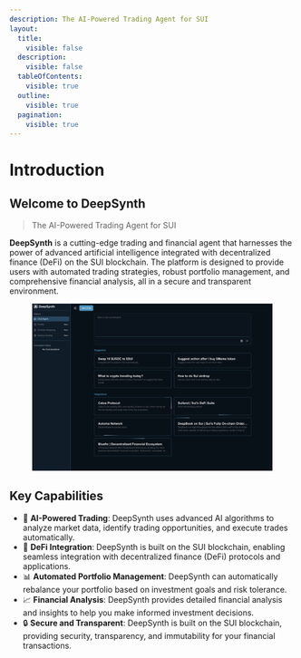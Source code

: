 ```yaml
---
description: The AI-Powered Trading Agent for SUI
layout:
  title:
    visible: false
  description:
    visible: false
  tableOfContents:
    visible: true
  outline:
    visible: true
  pagination:
    visible: true
---
```


# Introduction

## Welcome to DeepSynth

> The AI-Powered Trading Agent for SUI

**DeepSynth** is a cutting-edge trading and financial agent that harnesses the power of advanced artificial intelligence integrated with decentralized finance (DeFi) on the SUI blockchain. The platform is designed to provide users with automated trading strategies, robust portfolio management, and comprehensive financial analysis, all in a secure and transparent environment.

<figure><img src=".gitbook/assets/Screenshot 2025-02-10 at 14.33.31.png" alt=""><figcaption></figcaption></figure>

## Key Capabilities

* 🤖 **AI-Powered Trading**: DeepSynth uses advanced AI algorithms to analyze market data, identify trading opportunities, and execute trades automatically.
* 🔗 **DeFi Integration**: DeepSynth is built on the SUI blockchain, enabling seamless integration with decentralized finance (DeFi) protocols and applications.
* 📊 **Automated Portfolio Management**: DeepSynth can automatically rebalance your portfolio based on investment goals and risk tolerance.
* 📈 **Financial Analysis**: DeepSynth provides detailed financial analysis and insights to help you make informed investment decisions.
* 🔒 **Secure and Transparent**: DeepSynth is built on the SUI blockchain, providing security, transparency, and immutability for your financial transactions.
